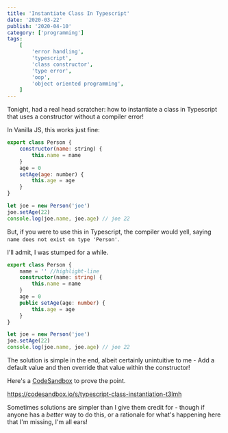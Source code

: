 ```yaml
---
title: 'Instantiate Class In Typescript'
date: '2020-03-22'
publish: '2020-04-10'
category: ['programming']
tags:
    [
        'error handling',
        'typescript',
        'class constructor',
        'type error',
        'oop',
        'object oriented programming',
    ]
---
```


Tonight, had a real head scratcher: how to instantiate a class in Typescript that uses a constructor without a compiler error!

In Vanilla JS, this works just fine:

```javascript:title=person.js
export class Person {
    constructor(name: string) {
        this.name = name
    }
    age = 0
    setAge(age: number) {
        this.age = age
    }
}

let joe = new Person('joe')
joe.setAge(22)
console.log(joe.name, joe.age) // joe 22
```

But, if you were to use this in Typescript, the compiler would yell, saying `name does not exist on type 'Person'`.

I'll admit, I was stumped for a while.

```typescript:title=person.ts
export class Person {
    name = '' //highlight-line
    constructor(name: string) {
        this.name = name
    }
    age = 0
    public setAge(age: number) {
        this.age = age
    }
}

let joe = new Person('joe')
joe.setAge(22)
console.log(joe.name, joe.age) // joe 22
```

The solution is simple in the end, albeit certainly unintuitive to me - Add a default value and then override that value within the constructor!

Here's a [CodeSandbox](https://codesandbox.io/embed/distracted-meadow-t3lmh?fontsize=14&hidenavigation=1&theme=dark) to prove the point.

https://codesandbox.io/s/typescript-class-instantiation-t3lmh

Sometimes solutions are simpler than I give them credit for - though if anyone has a _better_ way to do this, or a rationale for what's happening here that I'm missing, I'm all ears!
